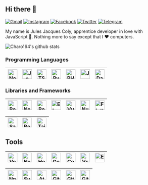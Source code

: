 ## **Hi there 👋**

[![Gmail](https://img.shields.io/badge/-Gmail-c14438?style=flat&logo=Gmail&logoColor=white)](mailto:jjgcoly164@gmail.com)
[![Instagram](https://img.shields.io/badge/-Instagram-F56040?style=flat&labelColor=F56040&logo=instagram&logoColor=white)](https://www.instagram.com/charognard164)
[![Facebook](https://img.shields.io/badge/-Facebook-4267B2?style=flat&logo=Facebook&logoColor=white)](https://web.facebook.com/julesjacques.coly.1)
[![Twitter](https://img.shields.io/badge/-Twitter-1DA1F2?style=flat&logo=Twitter&logoColor=white)](https://twitter.com/JulesJacquesCo1)
[![Telegram](https://img.shields.io/badge/-Telegram-0088CC?style=flat&logo=Telegram&logoColor=white)](https://t.me/charo164)

My name is Jules Jacques Coly, apprentice developer in love with JavaScript 🥰. Nothing more to say except that I ❤️ computers.

![Charo164's github stats](https://github-readme-stats.vercel.app/api?username=charo164&show_icons=true&hide_border=true&show_icons=true&title_color=fff&icon_color=79ff97&text_color=9f9f9f&bg_color=1515)

### **Programming Languages**

|<img title="Nodejs" alt="Nodejs" width="30px" height="30px" src="https://cdn.svgporn.com/logos/nodejs-icon.svg">|<img alt="JS" title="JS" width="30px" height="30px" src="https://cdn.svgporn.com/logos/javascript.svg">|<img title="TS" alt="TS" width="30px" height="30px" src="https://cdn.svgporn.com/logos/typescript-icon.svg">|<img title="Python" alt="Python" width="30px" height="30px" src="https://cdn.svgporn.com/logos/python.svg">|<img title="PHP" alt="PHP" width="30px" height="30px" src="https://cdn.svgporn.com/logos/php.svg" />|<img title="Java" alt="Java" width="30px" height="30px" src="https://cdn.svgporn.com/logos/java.svg" />|<img title="Dart" alt="Dart" width="30px" height="30px" src="https://cdn.svgporn.com/logos/dart.svg">
|--|--|--|--|--|--|--|

### **Libraries and Frameworks**

<img title="React" alt="React" width="30px" height="30px" src="https://cdn.svgporn.com/logos/react.svg">|<img title="NextJs" alt="NextJs" width="30px" height="30px" src="https://cdn.svgporn.com/logos/nextjs-icon.svg">|<img title="ReactNative" alt="ReactNative" width="30px" height="30px" src="https://cdn.iconscout.com/icon/free/png-512/react-native-555397.png">|<img title="Electron" alt="Electron" width="30px" height="30px" src="https://cdn.svgporn.com/logos/electron.svg">|<img title="Vue" alt="Vue" width="30px" height="30px" src="https://cdn.svgporn.com/logos/vue.svg">|<img title="Nuxt" alt="Nuxt" width="30px" height="30px" src="https://cdn.svgporn.com/logos/nuxt-icon.svg">|<img title="Flutter" alt="Flutter" width="30px" height="30px" src="https://cdn.svgporn.com/logos/flutter.svg">
|--|--|--|--|--|--|--|

|<img title="Sass" alt="Sass" width="30px" height="30px" src="https://cdn.svgporn.com/logos/sass.svg">|<img title="Bootstrap" alt="Bootstrap" width="30px" height="30px" src="https://cdn.svgporn.com/logos/bootstrap.svg">|<img title="Tailwind" alt="Tailwind" width="30px" height="30px" src="https://cdn.svgporn.com/logos/tailwindcss-icon.svg">
|--|--|--|

## **Tools**
<img title="Vercel" alt="Vercel" width="30px" height="30px" src="https://cdn.svgporn.com/logos/vercel-icon.svg">|<img title="Netlify" alt="Netlify" width="30px" height="30px" src="https://cdn.svgporn.com/logos/netlify.svg">|<img title="Heroku" alt="Heroku" width="30px" height="30px" src="https://cdn.svgporn.com/logos/heroku-icon.svg">|<img title="GoogleCloud" alt="GoogleCloud" width="30px" height="30px" src="https://cdn.svgporn.com/logos/google-cloud.svg">|<img title="Composer" alt="Composer" width="30px" height="30px" src="https://cdn.svgporn.com/logos/composer.svg">|<img title="VsCode" alt="VsCode" width="30px" height="30px" src="https://cdn.svgporn.com/logos/visual-studio-code.svg">|<img title="Expo" alt="Expo" width="30px" height="30px" src="https://cdn.svgporn.com/logos/expo-icon.svg">
|--|--|--|--|--|--|--|

|<img title="Npm" alt="Npm" width="30px" height="30px" src="https://cdn.svgporn.com/logos/npm-icon.svg">|<img title="SublimeText" alt="SublimeText" width="30px" height="30px" src="https://cdn.svgporn.com/logos/sublimetext-icon.svg">|<img title="Atom" alt="Atom" width="30px" height="30px" src="https://cdn.svgporn.com/logos/atom-icon.svg">|<img title="Github" alt="Github" width="30px" height="30px" src="https://cdn.svgporn.com/logos/github-icon.svg">|<img title="Git" alt="Git" width="30px" height="30px" src="https://cdn.svgporn.com/logos/git-icon.svg">|<img title="Git" alt="Git" width="30px" height="30px" src="https://cdn.svgporn.com/logos/postman.svg">
|--|--|--|--|--|--|



